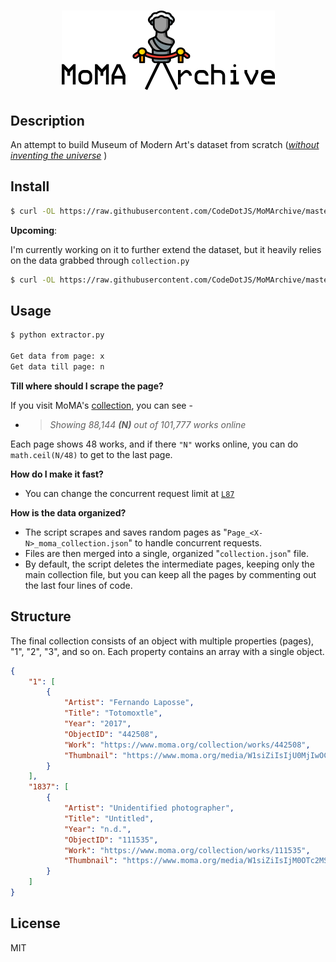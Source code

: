 <h1 align="center"><img src="media/moma.png"></h1>

## Description

An attempt to build Museum of Modern Art's dataset from scratch ([*without inventing the universe*](http://www.youtube.com/watch?v=7s664NsLeFM) )

## Install

```sh
$ curl -OL https://raw.githubusercontent.com/CodeDotJS/MoMArchive/master/collection.py
```

__Upcoming__:

I'm currently working on it to further extend the dataset, but it heavily relies on the data grabbed through `collection.py`

```sh
$ curl -OL https://raw.githubusercontent.com/CodeDotJS/MoMArchive/master/collectionExtended.py
```

## Usage

```sh
$ python extractor.py

Get data from page: x
Get data till page: n
```

__Till where should I scrape the page?__

If you visit MoMA's [collection](https://www.moma.org/collection/), you can see -

- > *Showing 88,144 __(N)__ out of 101,777 works online*

Each page shows 48 works, and if there `"N"` works online, you can do `math.ceil(N/48)` to get to the last page.

__How do I make it fast?__

- You can change the concurrent request limit at [`L87`](https://github.com/CodeDotJS/MoMA/blob/master/collection.py#L87)


__How is the data organized?__

- The script scrapes and saves random pages as "`Page_<X-N>_moma_collection.json`" to handle concurrent requests.
- Files are then merged into a single, organized "`collection.json`" file.
- By default, the script deletes the intermediate pages, keeping only the main collection file, but you can keep all the pages by commenting out the last four lines of code.

## Structure

The final collection consists of an object with multiple properties (pages), "1", "2", "3", and so on. Each property contains an array with a single object.

```json
{
    "1": [
        {
            "Artist": "Fernando Laposse",
            "Title": "Totomoxtle",
            "Year": "2017",
            "ObjectID": "442508",
            "Work": "https://www.moma.org/collection/works/442508",
            "Thumbnail": "https://www.moma.org/media/W1siZiIsIjU0MjIwOCJdLFsicCIsImNvbnZlcnQiLCItcXVhbGl0eSA5MCAtcmVzaXplIDUxMng1MTJcdTAwM2UiXV0.jpg?sha=36de6710c994ec55"
        }
	],
    "1837": [
        {
            "Artist": "Unidentified photographer",
            "Title": "Untitled",
            "Year": "n.d.",
            "ObjectID": "111535",
            "Work": "https://www.moma.org/collection/works/111535",
            "Thumbnail": "https://www.moma.org/media/W1siZiIsIjM0OTc2MSJdLFsicCIsImNvbnZlcnQiLCItcXVhbGl0eSA5MCAtcmVzaXplIDUxMng1MTJcdTAwM2UiXV0.jpg?sha=4ca080fd135dc4f0"
        }
    ]
}
```

## License

MIT
